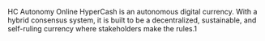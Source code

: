 HC Autonomy Online
HyperCash is an autonomous digital currency. With a hybrid consensus system, it is built to be a decentralized, sustainable, and self-ruling currency where stakeholders make the rules.1